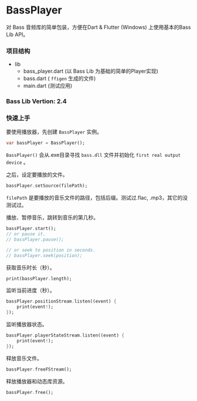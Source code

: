 # BassPlayer
对 Bass 音频库的简单包装，方便在Dart & Flutter (Windows) 上使用基本的Bass Lib API。

### 项目结构
- lib
  - bass_player.dart (以 Bass Lib 为基础的简单的Player实现)
  - bass.dart ( `ffigen` 生成的文件)
  - main.dart (测试应用)

### Bass Lib Vertion: 2.4

### 快速上手

要使用播放器，先创建 `BassPlayer` 实例。
``` Dart
var bassPlayer = BassPlayer();
```
`BassPlayer()` 会从.exe目录寻找 `bass.dll` 文件并初始化 `first real output device` 。

之后，设定要播放的文件。
``` Dart
bassPlayer.setSource(filePath);
```
`filePath` 是要播放的音乐文件的路径，包括后缀。测试过.flac, .mp3，其它的没测试过。

播放、暂停音乐，跳转到音乐的第几秒。
``` Dart
bassPlayer.start();
// or pause it.
// bassPlayer.pause();

// or seek to position in seconds.
// bassPlayer.seek(position);
```

获取音乐时长（秒）。
``` Dart
print(bassPlayer.length);
```

监听当前进度（秒）。
``` Dart
bassPlayer.positionStream.listen((event) {
    print(event!);
});
```

监听播放器状态。
``` Dart
bassPlayer.playerStateStream.listen((event) {
    print(event!);
});
```

释放音乐文件。
``` Dart
bassPlayer.freeFStream();
```

释放播放器和动态库资源。
``` Dart
bassPlayer.free();
```